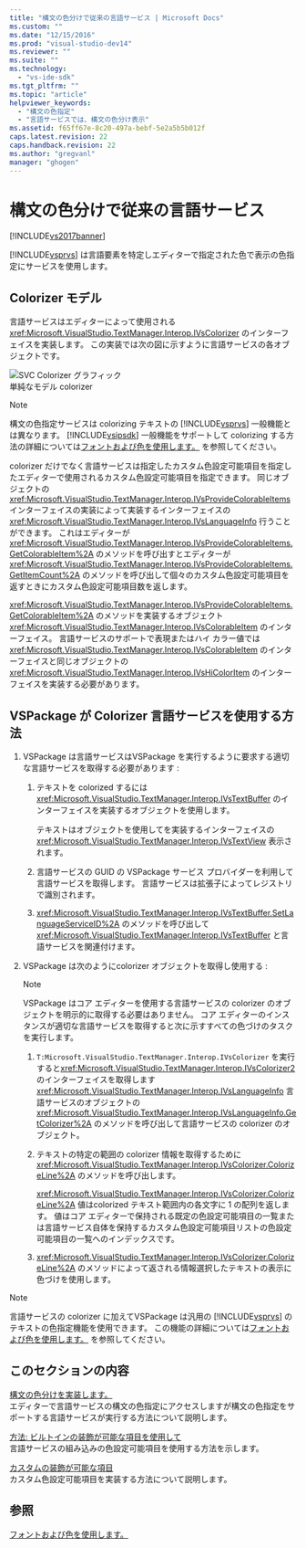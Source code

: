 ```yaml
---
title: "構文の色分けで従来の言語サービス | Microsoft Docs"
ms.custom: ""
ms.date: "12/15/2016"
ms.prod: "visual-studio-dev14"
ms.reviewer: ""
ms.suite: ""
ms.technology: 
  - "vs-ide-sdk"
ms.tgt_pltfrm: ""
ms.topic: "article"
helpviewer_keywords: 
  - "構文の色指定"
  - "言語サービスでは、構文の色分け表示"
ms.assetid: f65ff67e-8c20-497a-bebf-5e2a5b5b012f
caps.latest.revision: 22
caps.handback.revision: 22
ms.author: "gregvanl"
manager: "ghogen"
---
```

# 構文の色分けで従来の言語サービス
[!INCLUDE[vs2017banner](../../code-quality/includes/vs2017banner.md)]

[!INCLUDE[vsprvs](../../code-quality/includes/vsprvs_md.md)] は言語要素を特定しエディターで指定された色で表示の色指定にサービスを使用します。  
  
## Colorizer モデル  
 言語サービスはエディターによって使用される <xref:Microsoft.VisualStudio.TextManager.Interop.IVsColorizer> のインターフェイスを実装します。  この実装では次の図に示すように言語サービスの各オブジェクトです。  
  
 ![SVC Colorizer グラフィック](../../extensibility/internals/media/figlgsvccolorizer.png "FigLgSvcColorizer")  
単純なモデル colorizer  
  
> [!NOTE]
>  構文の色指定サービスは colorizing テキストの [!INCLUDE[vsprvs](../../code-quality/includes/vsprvs_md.md)] 一般機能とは異なります。  [!INCLUDE[vsipsdk](../../extensibility/includes/vsipsdk_md.md)] 一般機能をサポートして colorizing する方法の詳細については[フォントおよび色を使用します。](../../extensibility/using-fonts-and-colors.md) を参照してください。  
  
 colorizer だけでなく言語サービスは指定したカスタム色設定可能項目を指定したエディターで使用されるカスタム色設定可能項目を指定できます。  同じオブジェクトの <xref:Microsoft.VisualStudio.TextManager.Interop.IVsProvideColorableItems> インターフェイスの実装によって実装するインターフェイスの <xref:Microsoft.VisualStudio.TextManager.Interop.IVsLanguageInfo> 行うことができます。  これはエディターが <xref:Microsoft.VisualStudio.TextManager.Interop.IVsProvideColorableItems.GetColorableItem%2A> のメソッドを呼び出すとエディターが <xref:Microsoft.VisualStudio.TextManager.Interop.IVsProvideColorableItems.GetItemCount%2A> のメソッドを呼び出して個々のカスタム色設定可能項目を返すときにカスタム色設定可能項目数を返します。  
  
 <xref:Microsoft.VisualStudio.TextManager.Interop.IVsProvideColorableItems.GetColorableItem%2A> のメソッドを実装するオブジェクト <xref:Microsoft.VisualStudio.TextManager.Interop.IVsColorableItem> のインターフェイス。  言語サービスのサポートで表現またはハイ カラー値では<xref:Microsoft.VisualStudio.TextManager.Interop.IVsColorableItem> のインターフェイスと同じオブジェクトの <xref:Microsoft.VisualStudio.TextManager.Interop.IVsHiColorItem> のインターフェイスを実装する必要があります。  
  
## VSPackage が Colorizer 言語サービスを使用する方法  
  
1.  VSPackage は言語サービスはVSPackage を実行するように要求する適切な言語サービスを取得する必要があります :  
  
    1.  テキストを colorized するには <xref:Microsoft.VisualStudio.TextManager.Interop.IVsTextBuffer> のインターフェイスを実装するオブジェクトを使用します。  
  
         テキストはオブジェクトを使用してを実装するインターフェイスの <xref:Microsoft.VisualStudio.TextManager.Interop.IVsTextView> 表示されます。  
  
    2.  言語サービスの GUID の VSPackage サービス プロバイダーを利用して言語サービスを取得します。  言語サービスは拡張子によってレジストリで識別されます。  
  
    3.  <xref:Microsoft.VisualStudio.TextManager.Interop.IVsTextBuffer.SetLanguageServiceID%2A> のメソッドを呼び出して <xref:Microsoft.VisualStudio.TextManager.Interop.IVsTextBuffer> と言語サービスを関連付けます。  
  
2.  VSPackage は次のようにcolorizer オブジェクトを取得し使用する :  
  
    > [!NOTE]
    >  VSPackage はコア エディターを使用する言語サービスの colorizer のオブジェクトを明示的に取得する必要はありません。  コア エディターのインスタンスが適切な言語サービスを取得すると次に示すすべての色づけのタスクを実行します。  
  
    1.  `T:Microsoft.VisualStudio.TextManager.Interop.IVsColorizer` を実行すると<xref:Microsoft.VisualStudio.TextManager.Interop.IVsColorizer2> のインターフェイスを取得します <xref:Microsoft.VisualStudio.TextManager.Interop.IVsLanguageInfo> 言語サービスのオブジェクトの <xref:Microsoft.VisualStudio.TextManager.Interop.IVsLanguageInfo.GetColorizer%2A> のメソッドを呼び出して言語サービスの colorizer のオブジェクト。  
  
    2.  テキストの特定の範囲の colorizer 情報を取得するために <xref:Microsoft.VisualStudio.TextManager.Interop.IVsColorizer.ColorizeLine%2A> のメソッドを呼び出します。  
  
         <xref:Microsoft.VisualStudio.TextManager.Interop.IVsColorizer.ColorizeLine%2A> 値はcolorized テキスト範囲内の各文字に 1 の配列を返します。  値はコア エディターで保持される既定の色設定可能項目の一覧または言語サービス自体を保持するカスタム色設定可能項目リストの色設定可能項目の一覧へのインデックスです。  
  
    3.  <xref:Microsoft.VisualStudio.TextManager.Interop.IVsColorizer.ColorizeLine%2A> のメソッドによって返される情報選択したテキストの表示に色づけを使用します。  
  
> [!NOTE]
>  言語サービスの colorizer に加えてVSPackage は汎用の [!INCLUDE[vsprvs](../../code-quality/includes/vsprvs_md.md)] のテキストの色指定機能を使用できます。  この機能の詳細については[フォントおよび色を使用します。](../../extensibility/using-fonts-and-colors.md) を参照してください。  
  
## このセクションの内容  
 [構文の色分けを実装します。](../../extensibility/internals/implementing-syntax-coloring.md)  
 エディターで言語サービスの構文の色指定にアクセスしますが構文の色指定をサポートする言語サービスが実行する方法について説明します。  
  
 [方法: ビルトインの装飾が可能な項目を使用して](../../extensibility/internals/how-to-use-built-in-colorable-items.md)  
 言語サービスの組み込みの色設定可能項目を使用する方法を示します。  
  
 [カスタムの装飾が可能な項目](../../extensibility/internals/custom-colorable-items.md)  
 カスタム色設定可能項目を実装する方法について説明します。  
  
## 参照  
 [フォントおよび色を使用します。](../../extensibility/using-fonts-and-colors.md)